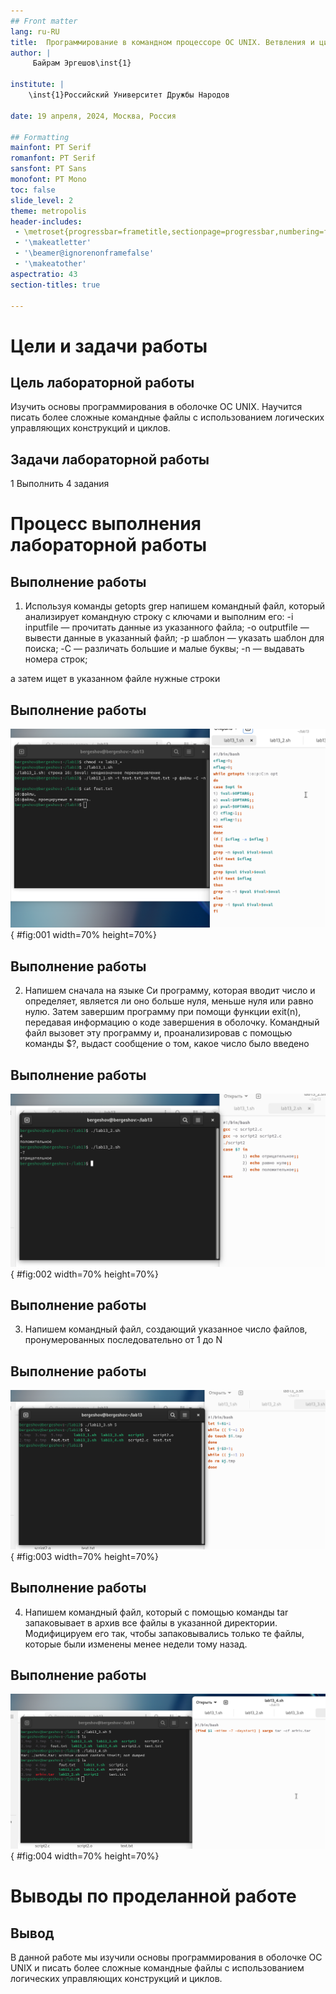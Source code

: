```yaml
---
## Front matter
lang: ru-RU
title:  Программирование в командном процессоре ОС UNIX. Ветвления и циклы
author: |
	 Байрам Эргешов\inst{1}

institute: |
	\inst{1}Российский Университет Дружбы Народов

date: 19 апреля, 2024, Москва, Россия

## Formatting
mainfont: PT Serif
romanfont: PT Serif
sansfont: PT Sans
monofont: PT Mono
toc: false
slide_level: 2
theme: metropolis
header-includes: 
 - \metroset{progressbar=frametitle,sectionpage=progressbar,numbering=fraction}
 - '\makeatletter'
 - '\beamer@ignorenonframefalse'
 - '\makeatother'
aspectratio: 43
section-titles: true

---
```


# Цели и задачи работы

## Цель лабораторной работы

Изучить основы программирования в оболочке ОС UNIX. Научится писать более сложные командные файлы с использованием логических управляющих конструкций и циклов. 

## Задачи лабораторной работы

1 Выполнить 4 задания

# Процесс выполнения лабораторной работы

## Выполнение работы

1. Используя команды getopts grep напишем командный файл, который анализирует командную строку с ключами и выполним его: 
	-i inputfile — прочитать данные из указанного файла; 
	-o outputfile — вывести данные в указанный файл; 
	-p шаблон — указать шаблон для поиска; 
	-C — различать большие и малые буквы; 
	-n — выдавать номера строк; 

а затем ищет в указанном файле нужные строки

## Выполнение работы

![Задание 1](image/01.png){ #fig:001 width=70% height=70%}

## Выполнение работы

2. Напишем сначала на языке Си программу, которая вводит число и определяет, является ли оно больше нуля, меньше нуля или равно нулю. Затем завершим программу при помощи функции exit(n), передавая информацию о коде завершения в оболочку. Командный файл вызовет эту программу и, проанализировав с помощью команды $?, выдаст сообщение о том, какое число было введено

## Выполнение работы

![Задание 2](image/02.png){ #fig:002 width=70% height=70%}

## Выполнение работы

3. Напишем командный файл, создающий указанное число файлов, пронумерованных последовательно от 1 до N  

## Выполнение работы

![Задание 3](image/03.png){ #fig:003 width=70% height=70%}

## Выполнение работы

4. Напишем командный файл, который с помощью команды tar запаковывает в архив все файлы в указанной директории. Модифицируем его так, чтобы запаковывались только те файлы, которые были изменены менее недели тому назад. 

## Выполнение работы

![Задание 4](image/04.png){ #fig:004 width=70% height=70%}

# Выводы по проделанной работе

## Вывод

В данной работе мы изучили основы программирования в оболочке ОС UNIX и писать более сложные командные файлы с использованием логических управляющих конструкций и циклов. 
